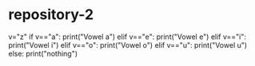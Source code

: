 # repository-2
v="z"
if v=="a":
    print("Vowel a")
elif v=="e":
    print("Vowel e")
elif v=="i":
    print("Vowel i")
elif v=="o":
    print("Vowel o")
elif v=="u":
    print("Vowel u")
else:
    print("nothing")
